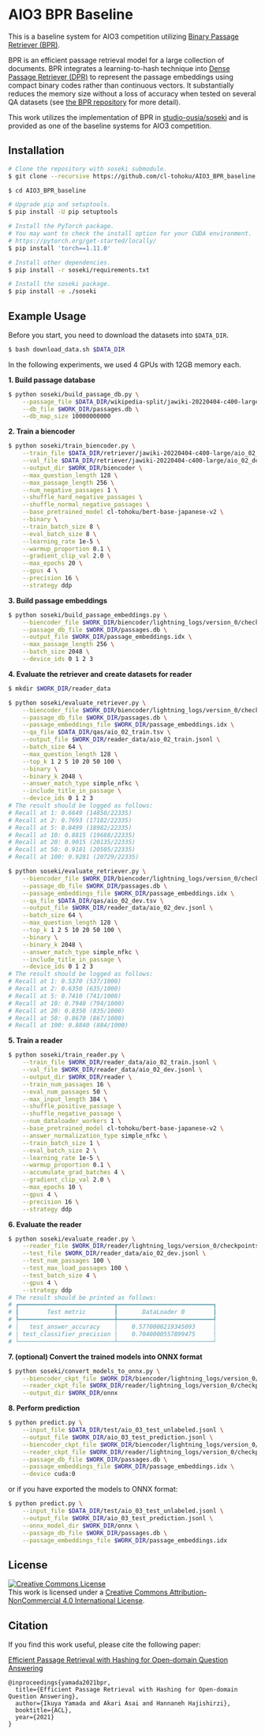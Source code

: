 # AIO3 BPR Baseline

This is a baseline system for AIO3 competition utilizing [Binary Passage Retriever (BPR)](https://github.com/studio-ousia/bpr).

BPR is an efficient passage retrieval model for a large collection of documents.
BPR integrates a learning-to-hash technique into [Dense Passage Retriever (DPR)](https://github.com/facebookresearch/DPR) to represent the passage embeddings using compact binary codes rather than continuous vectors.
It substantially reduces the memory size without a loss of accuracy when tested on several QA datasets (see [the BPR repository](https://github.com/studio-ousia/bpr) for more detail).

This work utilizes the implementation of BPR in [studio-ousia/soseki](https://github.com/studio-ousia/soseki) and is provided as one of the baseline systems for AIO3 competition.

## Installation

```sh
# Clone the repository with soseki submodule.
$ git clone --recursive https://github.com/cl-tohoku/AIO3_BPR_baseline

$ cd AIO3_BPR_baseline

# Upgrade pip and setuptools.
$ pip install -U pip setuptools

# Install the PyTorch package.
# You may want to check the install option for your CUDA environment.
# https://pytorch.org/get-started/locally/
$ pip install 'torch==1.11.0'

# Install other dependencies.
$ pip install -r soseki/requirements.txt

# Install the soseki package.
$ pip install -e ./soseki
```

## Example Usage

Before you start, you need to download the datasets into `$DATA_DIR`.

```sh
$ bash download_data.sh $DATA_DIR
```

In the following experiments, we used 4 GPUs with 12GB memory each.

**1. Build passage database**

```sh
$ python soseki/build_passage_db.py \
    --passage_file $DATA_DIR/wikipedia-split/jawiki-20220404-c400-large.tsv.gz \
    --db_file $WORK_DIR/passages.db \
    --db_map_size 10000000000
```

**2. Train a biencoder**

```sh
$ python soseki/train_biencoder.py \
    --train_file $DATA_DIR/retriever/jawiki-20220404-c400-large/aio_02_train.json.gz \
    --val_file $DATA_DIR/retriever/jawiki-20220404-c400-large/aio_02_dev.json.gz \
    --output_dir $WORK_DIR/biencoder \
    --max_question_length 128 \
    --max_passage_length 256 \
    --num_negative_passages 1 \
    --shuffle_hard_negative_passages \
    --shuffle_normal_negative_passages \
    --base_pretrained_model cl-tohoku/bert-base-japanese-v2 \
    --binary \
    --train_batch_size 8 \
    --eval_batch_size 8 \
    --learning_rate 1e-5 \
    --warmup_proportion 0.1 \
    --gradient_clip_val 2.0 \
    --max_epochs 20 \
    --gpus 4 \
    --precision 16 \
    --strategy ddp
```

**3. Build passage embeddings**

```sh
$ python soseki/build_passage_embeddings.py \
    --biencoder_file $WORK_DIR/biencoder/lightning_logs/version_0/checkpoints/last.ckpt \
    --passage_db_file $WORK_DIR/passages.db \
    --output_file $WORK_DIR/passage_embeddings.idx \
    --max_passage_length 256 \
    --batch_size 2048 \
    --device_ids 0 1 2 3
```

**4. Evaluate the retriever and create datasets for reader**

```sh
$ mkdir $WORK_DIR/reader_data

$ python soseki/evaluate_retriever.py \
    --biencoder_file $WORK_DIR/biencoder/lightning_logs/version_0/checkpoints/last.ckpt \
    --passage_db_file $WORK_DIR/passages.db \
    --passage_embeddings_file $WORK_DIR/passage_embeddings.idx \
    --qa_file $DATA_DIR/qas/aio_02_train.tsv \
    --output_file $WORK_DIR/reader_data/aio_02_train.jsonl \
    --batch_size 64 \
    --max_question_length 128 \
    --top_k 1 2 5 10 20 50 100 \
    --binary \
    --binary_k 2048 \
    --answer_match_type simple_nfkc \
    --include_title_in_passage \
    --device_ids 0 1 2 3
# The result should be logged as follows:
# Recall at 1: 0.6649 (14850/22335)
# Recall at 2: 0.7693 (17182/22335)
# Recall at 5: 0.8499 (18982/22335)
# Recall at 10: 0.8815 (19688/22335)
# Recall at 20: 0.9015 (20135/22335)
# Recall at 50: 0.9181 (20505/22335)
# Recall at 100: 0.9281 (20729/22335)

$ python soseki/evaluate_retriever.py \
    --biencoder_file $WORK_DIR/biencoder/lightning_logs/version_0/checkpoints/last.ckpt \
    --passage_db_file $WORK_DIR/passages.db \
    --passage_embeddings_file $WORK_DIR/passage_embeddings.idx \
    --qa_file $DATA_DIR/qas/aio_02_dev.tsv \
    --output_file $WORK_DIR/reader_data/aio_02_dev.jsonl \
    --batch_size 64 \
    --max_question_length 128 \
    --top_k 1 2 5 10 20 50 100 \
    --binary \
    --binary_k 2048 \
    --answer_match_type simple_nfkc \
    --include_title_in_passage \
    --device_ids 0 1 2 3
# The result should be logged as follows:
# Recall at 1: 0.5370 (537/1000)
# Recall at 2: 0.6350 (635/1000)
# Recall at 5: 0.7410 (741/1000)
# Recall at 10: 0.7940 (794/1000)
# Recall at 20: 0.8350 (835/1000)
# Recall at 50: 0.8670 (867/1000)
# Recall at 100: 0.8840 (884/1000)
```

**5. Train a reader**

```sh
$ python soseki/train_reader.py \
    --train_file $WORK_DIR/reader_data/aio_02_train.jsonl \
    --val_file $WORK_DIR/reader_data/aio_02_dev.jsonl \
    --output_dir $WORK_DIR/reader \
    --train_num_passages 16 \
    --eval_num_passages 50 \
    --max_input_length 384 \
    --shuffle_positive_passage \
    --shuffle_negative_passage \
    --num_dataloader_workers 1 \
    --base_pretrained_model cl-tohoku/bert-base-japanese-v2 \
    --answer_normalization_type simple_nfkc \
    --train_batch_size 1 \
    --eval_batch_size 2 \
    --learning_rate 1e-5 \
    --warmup_proportion 0.1 \
    --accumulate_grad_batches 4 \
    --gradient_clip_val 2.0 \
    --max_epochs 10 \
    --gpus 4 \
    --precision 16 \
    --strategy ddp
```

**6. Evaluate the reader**

```sh
$ python soseki/evaluate_reader.py \
    --reader_file $WORK_DIR/reader/lightning_logs/version_0/checkpoints/best.ckpt \
    --test_file $WORK_DIR/reader_data/aio_02_dev.jsonl \
    --test_num_passages 100 \
    --test_max_load_passages 100 \
    --test_batch_size 4 \
    --gpus 4 \
    --strategy ddp
# The result should be printed as follows:
# ┏━━━━━━━━━━━━━━━━━━━━━━━━━━━┳━━━━━━━━━━━━━━━━━━━━━━━━━━━┓
# ┃        Test metric        ┃       DataLoader 0        ┃
# ┡━━━━━━━━━━━━━━━━━━━━━━━━━━━╇━━━━━━━━━━━━━━━━━━━━━━━━━━━┩
# │   test_answer_accuracy    │    0.5770000219345093     │
# │ test_classifier_precision │    0.7040000557899475     │
# └───────────────────────────┴───────────────────────────┘
```

**7. (optional) Convert the trained models into ONNX format**

```sh
$ python soseki/convert_models_to_onnx.py \
    --biencoder_ckpt_file $WORK_DIR/biencoder/lightning_logs/version_0/checkpoints/last.ckpt \
    --reader_ckpt_file $WORK_DIR/reader/lightning_logs/version_0/checkpoints/best.ckpt \
    --output_dir $WORK_DIR/onnx
```

**8. Perform prediction**

```sh
$ python predict.py \
    --input_file $DATA_DIR/test/aio_03_test_unlabeled.jsonl \
    --output_file $WORK_DIR/aio_03_test_prediction.jsonl \
    --biencoder_ckpt_file $WORK_DIR/biencoder/lightning_logs/version_0/checkpoints/last.ckpt \
    --reader_ckpt_file $WORK_DIR/reader/lightning_logs/version_0/checkpoints/best.ckpt \
    --passage_db_file $WORK_DIR/passages.db \
    --passage_embeddings_file $WORK_DIR/passage_embeddings.idx \
    --device cuda:0
```

or if you have exported the models to ONNX format:

```sh
$ python predict.py \
    --input_file $DATA_DIR/test/aio_03_test_unlabeled.jsonl \
    --output_file $WORK_DIR/aio_03_test_prediction.jsonl \
    --onnx_model_dir $WORK_DIR/onnx \
    --passage_db_file $WORK_DIR/passages.db \
    --passage_embeddings_file $WORK_DIR/passage_embeddings.idx
```


## License

<a rel="license" href="http://creativecommons.org/licenses/by-nc/4.0/"><img alt="Creative Commons License" style="border-width:0" src="https://i.creativecommons.org/l/by-nc/4.0/88x31.png" /></a><br />This
work is licensed under a
<a rel="license" href="http://creativecommons.org/licenses/by-nc/4.0/">Creative
Commons Attribution-NonCommercial 4.0 International License</a>.

## Citation

If you find this work useful, please cite the following paper:

[Efficient Passage Retrieval with Hashing for Open-domain Question Answering](https://arxiv.org/abs/2106.00882)

```
@inproceedings{yamada2021bpr,
  title={Efficient Passage Retrieval with Hashing for Open-domain Question Answering},
  author={Ikuya Yamada and Akari Asai and Hannaneh Hajishirzi},
  booktitle={ACL},
  year={2021}
}
```
